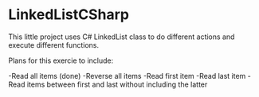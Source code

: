 # LinkedListCSharp

This little project uses C# LinkedList<T> class to do different actions and execute different functions.

Plans for this exercie to include:

-Read all items (done)
-Reverse all items
-Read first item
-Read last item
-Read items between first and last without including the latter
